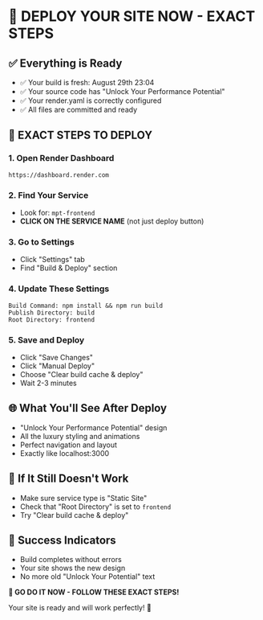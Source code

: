 # 🚀 DEPLOY YOUR SITE NOW - EXACT STEPS

## ✅ **Everything is Ready**
- ✅ Your build is fresh: August 29th 23:04
- ✅ Your source code has "Unlock Your Performance Potential"
- ✅ Your render.yaml is correctly configured
- ✅ All files are committed and ready

## 🎯 **EXACT STEPS TO DEPLOY**

### **1. Open Render Dashboard**
```
https://dashboard.render.com
```

### **2. Find Your Service**
- Look for: `mpt-frontend`
- **CLICK ON THE SERVICE NAME** (not just deploy button)

### **3. Go to Settings**
- Click "Settings" tab
- Find "Build & Deploy" section

### **4. Update These Settings**
```
Build Command: npm install && npm run build
Publish Directory: build
Root Directory: frontend
```

### **5. Save and Deploy**
- Click "Save Changes"
- Click "Manual Deploy"
- Choose "Clear build cache & deploy"
- Wait 2-3 minutes

## 🌐 **What You'll See After Deploy**
- "Unlock Your Performance Potential" design
- All the luxury styling and animations
- Perfect navigation and layout
- Exactly like localhost:3000

## 🚨 **If It Still Doesn't Work**
- Make sure service type is "Static Site"
- Check that "Root Directory" is set to `frontend`
- Try "Clear build cache & deploy"

## 🎉 **Success Indicators**
- Build completes without errors
- Your site shows the new design
- No more old "Unlock Your Potential" text

**🚀 GO DO IT NOW - FOLLOW THESE EXACT STEPS!**

Your site is ready and will work perfectly! 🎯
